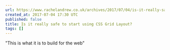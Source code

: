 ```yaml
---
url: https://www.rachelandrew.co.uk/archives/2017/07/04/is-it-really-safe-to-start-using-css-grid-layout/
created_at: 2017-07-04 17:30 UTC
published: false
title: Is it really safe to start using CSS Grid Layout?
tags: []
---
```


"This is what it is to build for the web"
